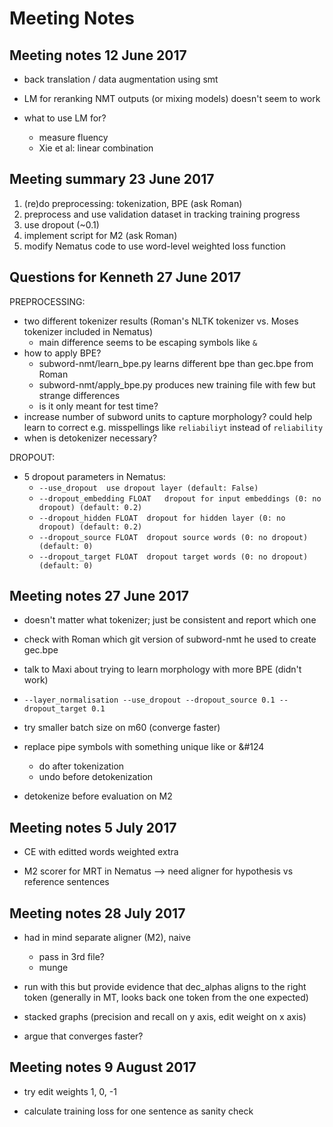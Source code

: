 Meeting Notes
===

Meeting notes 12 June 2017
---

- back translation / data augmentation using smt
- LM for reranking NMT outputs (or mixing models) doesn't seem to work

- what to use LM for?
  - measure fluency
  - Xie et al: linear combination

Meeting summary 23 June 2017
---

1. (re)do preprocessing: tokenization, BPE (ask Roman)
1. preprocess and use validation dataset in tracking training progress
1. use dropout (~0.1)
1. implement script for M2 (ask Roman)
1. modify Nematus code to use word-level weighted loss function

Questions for Kenneth 27 June 2017
---

PREPROCESSING:

- two different tokenizer results (Roman's NLTK tokenizer vs. Moses tokenizer included in Nematus)
  - main difference seems to be escaping symbols like `&`
- how to apply BPE?
  - subword-nmt/learn_bpe.py learns different bpe than gec.bpe from Roman
  - subword-nmt/apply_bpe.py produces new training file with few but strange differences
  - is it only meant for test time?
- increase number of subword units to capture morphology? could help learn to correct e.g. misspellings like `reliabiliyt` instead of `reliability`
- when is detokenizer necessary?

DROPOUT:

- 5 dropout parameters in Nematus:
  - `--use_dropout  use dropout layer (default: False)`
  - `--dropout_embedding FLOAT   dropout for input embeddings (0: no dropout) (default: 0.2)`
  - `--dropout_hidden FLOAT  dropout for hidden layer (0: no dropout) (default: 0.2)`
  - `--dropout_source FLOAT  dropout source words (0: no dropout) (default: 0)`
  - `--dropout_target FLOAT  dropout target words (0: no dropout) (default: 0)`

Meeting notes 27 June 2017
---

- doesn't matter what tokenizer; just be consistent and report which one

- check with Roman which git version of subword-nmt he used to create gec.bpe

- talk to Maxi about trying to learn morphology with more BPE (didn't work)

- `--layer_normalisation --use_dropout --dropout_source 0.1 --dropout_target 0.1`

- try smaller batch size on m60 (converge faster)

- replace pipe symbols with something unique like <pipe> or &#124
  - do after tokenization
  - undo before detokenization

- detokenize before evaluation on M2

Meeting notes 5 July 2017
---

- CE with editted words weighted extra

- M2 scorer for MRT in Nematus --> need aligner for hypothesis vs reference sentences

Meeting notes 28 July 2017
---

- had in mind separate aligner (M2), naive
  - pass in 3rd file?
  - munge

- run with this but provide evidence that dec_alphas aligns to the right token (generally in MT, looks back one token from the one expected)

- stacked graphs (precision and recall on y axis, edit weight on x axis)

- argue that converges faster?

Meeting notes 9 August 2017
---

- try edit weights 1, 0, -1

- calculate training loss for one sentence as sanity check
